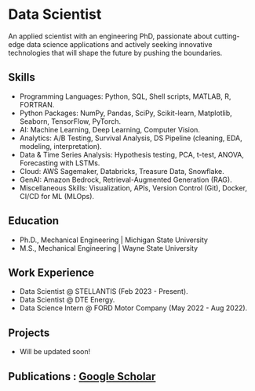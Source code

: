 # Data Scientist


An applied scientist with an engineering PhD, passionate about cutting-edge data science applications and actively seeking innovative technologies that will shape the future by pushing the boundaries.

## Skills

* Programming Languages: Python, SQL, Shell scripts, MATLAB, R, FORTRAN. 
* Python Packages: NumPy, Pandas, SciPy, Scikit-learn, Matplotlib, Seaborn, TensorFlow, PyTorch.
* AI: Machine Learning, Deep Learning, Computer Vision.
* Analytics: A/B Testing, Survival Analysis, DS Pipeline (cleaning, EDA, modeling, interpretation).
* Data & Time Series Analysis: Hypothesis testing, PCA, t-test, ANOVA, Forecasting with LSTMs.
* Cloud: AWS Sagemaker, Databricks, Treasure Data, Snowflake.
* GenAI: Amazon Bedrock, Retrieval-Augmented Generation (RAG). 
* Miscellaneous Skills: Visualization, APIs, Version Control (Git), Docker, CI/CD for ML (MLOps).


## Education
- Ph.D., Mechanical Engineering | Michigan State University 						       		
- M.S., Mechanical Engineering | Wayne State University  		


## Work Experience
- Data Scientist @ STELLANTIS (Feb 2023 - Present).
- Data Scientist @ DTE Energy.
- Data Science  Intern @ FORD Motor Company (May 2022 - Aug 2022).



## Projects
* Will be updated soon!


## Publications : [Google Scholar](https://scholar.google.com/citations?user=P5jH2xAAAAAJ&hl=en)



